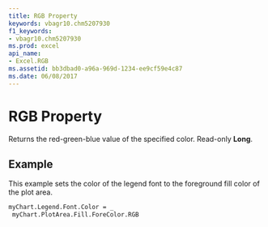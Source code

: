 ```yaml
---
title: RGB Property
keywords: vbagr10.chm5207930
f1_keywords:
- vbagr10.chm5207930
ms.prod: excel
api_name:
- Excel.RGB
ms.assetid: bb3dbad0-a96a-969d-1234-ee9cf59e4c87
ms.date: 06/08/2017
---
```



# RGB Property

Returns the red-green-blue value of the specified color. Read-only  **Long**.


## Example

This example sets the color of the legend font to the foreground fill color of the plot area.


```vb
myChart.Legend.Font.Color = _ 
 myChart.PlotArea.Fill.ForeColor.RGB
```


